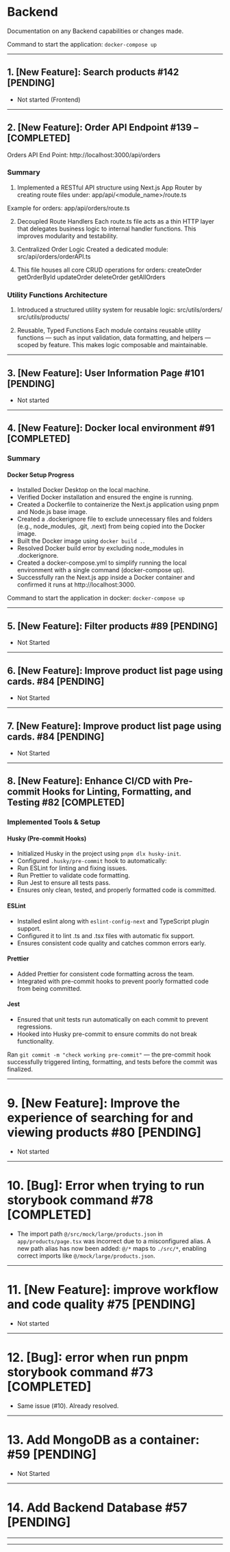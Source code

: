 # Backend

Documentation on any Backend capabilities or changes made.

Command to start the application: `docker-compose up`

---

## 1. [New Feature]: Search products #142 [PENDING]

- Not started (Frontend)

---

## 2. [New Feature]: Order API Endpoint #139 – [COMPLETED]

Orders API End Point: http://localhost:3000/api/orders

### Summary

1. Implemented a RESTful API structure using Next.js App Router by creating route files under: app/api/<module_name>/route.ts

Example for orders:
app/api/orders/route.ts

2. Decoupled Route Handlers
   Each route.ts file acts as a thin HTTP layer that delegates business logic to internal handler functions. This improves modularity and testability.

3. Centralized Order Logic
   Created a dedicated module: src/api/orders/orderAPI.ts

4. This file houses all core CRUD operations for orders:
   createOrder
   getOrderById
   updateOrder
   deleteOrder
   getAllOrders

### Utility Functions Architecture

1. Introduced a structured utility system for reusable logic:
   src/utils/orders/
   src/utils/products/

2. Reusable, Typed Functions
   Each module contains reusable utility functions — such as input validation, data formatting, and helpers — scoped by feature. This makes logic composable and maintainable.

---

## 3. [New Feature]: User Information Page #101 [PENDING]

- Not started

---

## 4. [New Feature]: Docker local environment #91 [COMPLETED]

### Summary

#### Docker Setup Progress

- Installed Docker Desktop on the local machine.
- Verified Docker installation and ensured the engine is running.
- Created a Dockerfile to containerize the Next.js application using pnpm and Node.js base image.
- Created a .dockerignore file to exclude unnecessary files and folders (e.g., node_modules, .git, .next) from being copied into the Docker image.
- Built the Docker image using `docker build .`.
- Resolved Docker build error by excluding node_modules in .dockerignore.
- Created a docker-compose.yml to simplify running the local environment with a single command (docker-compose up).
- Successfully ran the Next.js app inside a Docker container and confirmed it runs at http://localhost:3000.

Command to start the application in docker: `docker-compose up`

---

## 5. [New Feature]: Filter products #89 [PENDING]

- Not Started

---

## 6. [New Feature]: Improve product list page using cards. #84 [PENDING]

- Not Started

---

## 7. [New Feature]: Improve product list page using cards. #84 [PENDING]

- Not Started

---

## 8. [New Feature]: Enhance CI/CD with Pre-commit Hooks for Linting, Formatting, and Testing #82 [COMPLETED]

### Implemented Tools & Setup

#### Husky (Pre-commit Hooks)

- Initialized Husky in the project using `pnpm dlx husky-init`.
- Configured `.husky/pre-commit` hook to automatically:
- Run ESLint for linting and fixing issues.
- Run Prettier to validate code formatting.
- Run Jest to ensure all tests pass.
- Ensures only clean, tested, and properly formatted code is committed.

#### ESLint

- Installed eslint along with `eslint-config-next` and TypeScript plugin support.
- Configured it to lint .ts and .tsx files with automatic fix support.
- Ensures consistent code quality and catches common errors early.

#### Prettier

- Added Prettier for consistent code formatting across the team.
- Integrated with pre-commit hooks to prevent poorly formatted code from being committed.

#### Jest

- Ensured that unit tests run automatically on each commit to prevent regressions.
- Hooked into Husky pre-commit to ensure commits do not break functionality.

Ran `git commit -m "check working pre-commit"` — the pre-commit hook successfully triggered linting, formatting, and tests before the commit was finalized.

---

# 9. [New Feature]: Improve the experience of searching for and viewing products #80 [PENDING]

- Not started

---

# 10. [Bug]: Error when trying to run storybook command #78 [COMPLETED]

- The import path `@/src/mock/large/products.json` in `app/products/page.tsx` was incorrect due to a misconfigured alias. A new path alias has now been added: `@/*` maps to `./src/*`, enabling correct imports like `@/mock/large/products.json`.

---

# 11. [New Feature]: improve workflow and code quality #75 [PENDING]

- Not started

---

# 12. [Bug]: error when run pnpm storybook command #73 [COMPLETED]

- Same issue (#10). Already resolved.

---

# 13. Add MongoDB as a container: #59 [PENDING]

- Not Started

---

# 14. Add Backend Database #57 [PENDING]

---

---
